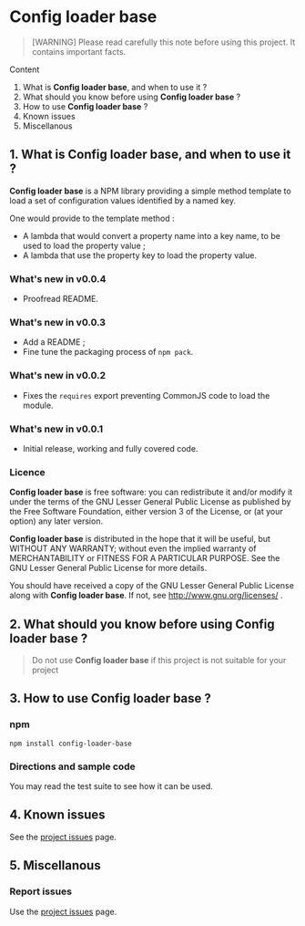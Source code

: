 # Config loader base

> [WARNING] Please read carefully this note before using this project. It contains important facts.

Content

1. What is **Config loader base**, and when to use it ?
2. What should you know before using **Config loader base** ?
3. How to use **Config loader base** ?
4. Known issues
5. Miscellanous

## 1. What is **Config loader base**, and when to use it ?
**Config loader base** is a NPM library providing a simple method template to load a set of configuration values identified by a named key.

One would provide to the template method :

* A lambda that would convert a property name into a key name, to be used to load the property value ;
* A lambda that use the property key to load the property value.

### What's new in v0.0.4

* Proofread README.

### What's new in v0.0.3

* Add a README ;
* Fine tune the packaging process of `npm pack`.

### What's new in v0.0.2

* Fixes the `requires` export preventing CommonJS code to load the module.

### What's new in v0.0.1

* Initial release, working and fully covered code.

### Licence
 **Config loader base** is free software: you can redistribute it and/or modify it under the terms of the
 GNU Lesser General Public License as published by the Free Software Foundation, either version 3 of the License, or (at your
 option) any later version.

 **Config loader base** is distributed in the hope that it will be useful, but WITHOUT ANY WARRANTY; without
 even the implied warranty of MERCHANTABILITY or FITNESS FOR A PARTICULAR PURPOSE. See the GNU Lesser General Public License for
 more details.

 You should have received a copy of the GNU Lesser General Public License along with **Config loader base**.
 If not, see http://www.gnu.org/licenses/ .


## 2. What should you know before using **Config loader base** ?

> Do not use **Config loader base** if this project is not suitable for your project

## 3. How to use **Config loader base** ?

### npm

```
npm install config-loader-base
```

### Directions and sample code

You may read the test suite to see how it can be used.

## 4. Known issues

See the [project issues](https://github.com/sporniket/config-loader-base/issues) page.

## 5. Miscellanous

### Report issues

Use the [project issues](https://github.com/sporniket/config-loader-base/issues) page.

